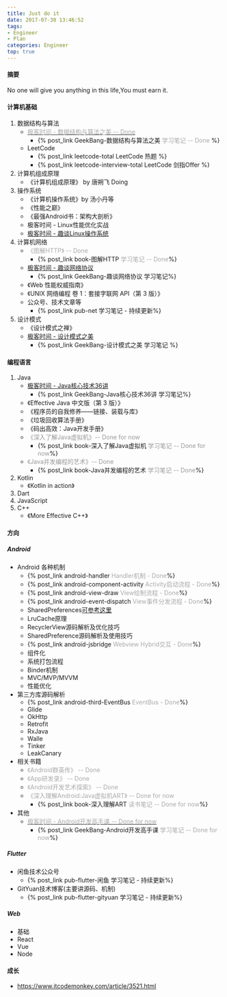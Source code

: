 ```yaml
---
title: Just do it
date: 2017-07-30 13:46:52
tags:
- Engineer
- Plan
categories: Engineer
top: true
---
```

#### 摘要
No one will give you anything in this life,You must earn it.
<!--more-->
#### 计算机基础
1. 数据结构与算法
	- [<font color=#A9A9A9>极客时间 - 数据结构与算法之美 -- Done</font>](https://time.geekbang.org/column/intro/126) 
		- {% post_link GeekBang-数据结构与算法之美 <font color=#A9A9A9> 学习笔记 -- Done</font> %}
	- LeetCode
		- {% post_link leetcode-total LeetCode 热题 %}
		- {% post_link leetcode-interview-total LeetCode 剑指Offer %}
2. 计算机组成原理
	- 《计算机组成原理》 by 唐朔飞 Doing
3. 操作系统
	- 《计算机操作系统》by 汤小丹等
	- 《性能之巅》
	- 《最强Android书：架构大剖析》
	- 极客时间 - Linux性能优化实战 
	- [极客时间 - 趣谈Linux操作系统](https://time.geekbang.org/column/intro/164)
4. 计算机网络
	- <font color=#A9A9A9>《图解HTTP》 -- Done</font>
		- {% post_link book-图解HTTP <font color=#A9A9A9>学习笔记 -- Done</font>%} 	
	- [极客时间 - 趣谈网络协议](https://time.geekbang.org/column/intro/85) 
		- {% post_link GeekBang-趣谈网络协议 学习笔记%}
	- 《Web 性能权威指南》 
	- 《UNIX 网络编程 卷 1：套接字联网 API（第 3 版）》
	- 公众号、技术文章等
		- {% post_link pub-net 学习笔记 - 持续更新%} 
5. 设计模式
	- 《设计模式之禅》 
	- [极客时间 - 设计模式之美](https://time.geekbang.org/column/intro/250)
		- {% post_link GeekBang-设计模式之美 学习笔记 %}

#### 编程语言
1. Java
	- [极客时间 - Java核心技术36讲](https://time.geekbang.org/column/intro/82)
		- {% post_link GeekBang-Java核心技术36讲 学习笔记%}
	- 《Effective Java 中文版（第 3 版）》
	- 《程序员的自我修养——链接、装载与库》
	- 《垃圾回收算法手册》
	- 《码出高效：Java开发手册》
	- <font color=#999999>《深入了解Java虚拟机》-- Done for now</font>
		- {% post_link book-深入了解Java虚拟机 <font color=#999999>学习笔记 -- Done for now</font>%} 
	- <font color=#999999>《Java并发编程的艺术》-- Done</font>
		- {% post_link book-Java并发编程的艺术 <font color=#999999>学习笔记 -- Done</font>%}
2. Kotlin
	- 《Kotlin in action》
3. Dart
4. JavaScript
5. C++
	- 《More Effective C++》 

#### 方向
##### Android
- Android 各种机制
	- {% post_link android-handler <font color=#A9A9A9>Handler机制 - Done</font>%}
	- {% post_link android-component-activity <font color=#A9A9A9>Activity启动流程 - Done</font>%}
	- {% post_link android-view-draw <font color=#A9A9A9>View绘制流程 - Done</font>%}
	- {% post_link android-event-dispatch <font color=#A9A9A9>View事件分发流程 - Done</font>%}
	- SharedPreferences[可参考这里](https://juejin.im/entry/597446ed6fb9a06bac5bc630)
	- LruCache原理
	- RecyclerView源码解析及优化技巧
	- SharedPreference源码解析及使用技巧
	- {% post_link android-jsbridge <font color=#A9A9A9>Webview Hybrid交互 - Done</font>%}
	- 组件化
	- 系统打包流程
	- Binder机制
	- MVC/MVP/MVVM
	- 性能优化
- 第三方库源码解析
	- {% post_link android-third-EventBus <font color=#A9A9A9>EventBus - Done</font>%}
	- Glide
	- OkHttp
	- Retrofit
	- RxJava
	- Walle
	- Tinker
	- LeakCanary
- 相关书籍
	- <font color=#A9A9A9>《Android群英传》 -- Done</font>
	- <font color=#A9A9A9>《App研发录》 -- Done</font>
	- <font color=#A9A9A9>《Android开发艺术探索》 -- Done</font>
	- <font color=#A9A9A9>《深入理解Android:Java虚拟机ART》 -- Done for now</font>
		- {% post_link book-深入理解ART <font color=#A9A9A9>读书笔记 -- Done for now</font>%}
- 其他
	- [<font color=#A9A9A9>极客时间 - Android开发高手课 -- Done for now</font>](https://time.geekbang.org/column/intro/142)
		- {% post_link GeekBang-Android开发高手课 <font color=#A9A9A9>学习笔记 -- Done for now</font>%}   

##### Flutter
- 闲鱼技术公众号
	- {% post_link pub-flutter-闲鱼 学习笔记 - 持续更新%} 
- GitYuan技术博客(主要讲源码、机制)
	- {% post_link pub-flutter-gityuan 学习笔记 - 持续更新%}  

	
##### Web
- 基础
- React
- Vue
- Node

#### 成长
- https://www.itcodemonkey.com/article/3521.html